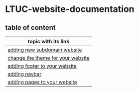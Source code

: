 # LTUC-website-documentation

## table of content 

|  topic with its link             |
|---------------|
| [adding new subdomain website](documents/adding_new_subdomain.md) |
| [change the theme for your website](documents/change_theme.md) |
| [adding footer to your website](documents/adding_footer.md) |
| [adding navbar](documents/adding_navbar.md) |
| [adding pages to your website](documents/adding_pages.md) |

